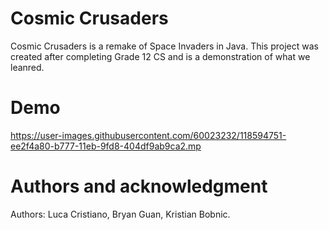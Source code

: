 # Cosmic Crusaders
Cosmic Crusaders is a remake of Space Invaders in Java. This project was created after completing Grade 12 CS and is a demonstration of what we leanred.

# Demo
https://user-images.githubusercontent.com/60023232/118594751-ee2f4a80-b777-11eb-9fd8-404df9ab9ca2.mp

# Authors and acknowledgment
Authors: Luca Cristiano, Bryan Guan, Kristian Bobnic.
